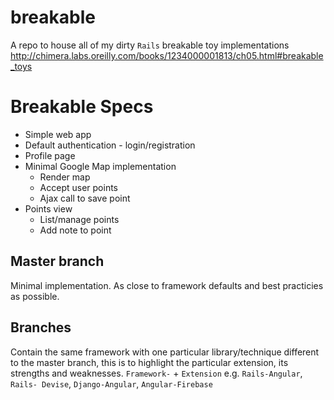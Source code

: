 # breakable
A repo to house all of my dirty `Rails` breakable toy implementations
http://chimera.labs.oreilly.com/books/1234000001813/ch05.html#breakable_toys

# Breakable Specs
+ Simple web app
+ Default authentication - login/registration
+ Profile page
+ Minimal Google Map implementation
    - Render map
    - Accept user points
    - Ajax call to save point
+ Points view
    - List/manage points
    - Add note to point

##  Master branch
Minimal implementation. As close to framework defaults and best practicies as possible.

## Branches
Contain the same framework with one particular library/technique different to the master branch, this is to highlight the particular extension, its strengths and weaknesses. 
`Framework-` + `Extension`
e.g. `Rails-Angular`, `Rails- Devise`, `Django-Angular`, `Angular-Firebase`

